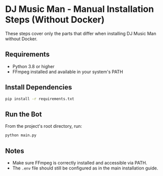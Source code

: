 # DJ Music Man - Manual Installation Steps (Without Docker)

These steps cover only the parts that differ when installing DJ Music Man without Docker.

## Requirements

* Python 3.8 or higher
* FFmpeg installed and available in your system's PATH

## Install Dependencies

```bash
pip install -r requirements.txt
```

## Run the Bot

From the project's root directory, run:

```bash
python main.py
```

## Notes

* Make sure FFmpeg is correctly installed and accessible via PATH.
* The `.env` file should still be configured as in the main installation guide.